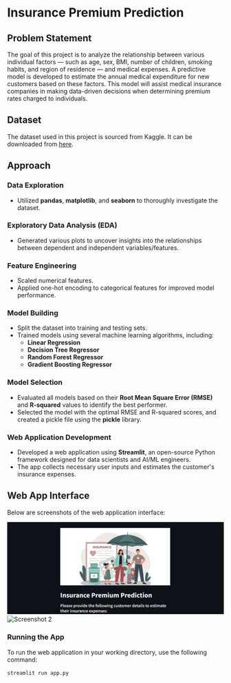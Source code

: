 # Insurance Premium Prediction

## Problem Statement
The goal of this project is to analyze the relationship between various individual factors — such as age, sex, BMI, number of children, smoking habits, and region of residence — and medical expenses. A predictive model is developed to estimate the annual medical expenditure for new customers based on these factors. This model will assist medical insurance companies in making data-driven decisions when determining premium rates charged to individuals.

## Dataset
The dataset used in this project is sourced from Kaggle. It can be downloaded from [here](https://www.kaggle.com/datasets/noordeen/insurance-premium-prediction/data).

## Approach

### Data Exploration
- Utilized **pandas**, **matplotlib**, and **seaborn** to thoroughly investigate the dataset.

### Exploratory Data Analysis (EDA)
- Generated various plots to uncover insights into the relationships between dependent and independent variables/features.

### Feature Engineering
- Scaled numerical features.
- Applied one-hot encoding to categorical features for improved model performance.

### Model Building
- Split the dataset into training and testing sets.
- Trained models using several machine learning algorithms, including:
  - **Linear Regression**
  - **Decision Tree Regressor**
  - **Random Forest Regressor**
  - **Gradient Boosting Regressor**

### Model Selection
- Evaluated all models based on their **Root Mean Square Error (RMSE)** and **R-squared** values to identify the best performer.
- Selected the model with the optimal RMSE and R-squared scores, and created a pickle file using the **pickle** library.

### Web Application Development
- Developed a web application using **Streamlit**, an open-source Python framework designed for data scientists and AI/ML engineers.
- The app collects necessary user inputs and estimates the customer's insurance expenses.

## Web App Interface

Below are screenshots of the web application interface:

![Screenshot 1](webapp/1.png)
![Screenshot 2](webapp/screenshot2.png)

### Running the App
To run the web application in your working directory, use the following command:

```bash
streamlit run app.py

